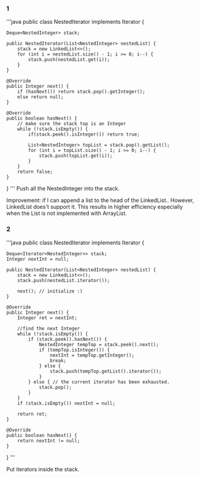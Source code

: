 ### 1 
'''java
public class NestedIterator implements Iterator<Integer> {
    
    Deque<NestedInteger> stack;
    
    public NestedIterator(List<NestedInteger> nestedList) {
        stack = new LinkedList<>();
        for (int i = nestedList.size() - 1; i >= 0; i--) {
            stack.push(nestedList.get(i));
        }
    }

    @Override
    public Integer next() {
        if (hasNext()) return stack.pop().getInteger();
        else return null;
    }

    @Override
    public boolean hasNext() {
        // make sure the stack top is an Integer
        while (!stack.isEmpty()) {
            if(stack.peek().isInteger()) return true;
            
            List<NestedInteger> topList = stack.pop().getList();
            for (int i = topList.size() - 1; i >= 0; i--) {
                stack.push(topList.get(i));
            }
        }
        return false;
    }
}
'''
Push all the NestedInteger into the stack.

Improvement: if I can append a list to the head of the LinkedList.. However, LinkedList does't support it. This results in higher efficiency 
especially when the List<NestedInteger> is not implemented with ArrayList.

### 2 
'''java
public class NestedIterator implements Iterator<Integer> {
    
    Deque<Iterator<NestedInteger>> stack;
    Integer nextInt = null;
    
    public NestedIterator(List<NestedInteger> nestedList) {
        stack = new LinkedList<>();
        stack.push(nestedList.iterator());
        
        next(); // initialize :)
    }

    @Override
    public Integer next() {
        Integer ret = nextInt;
        
        //find the next Integer 
        while (!stack.isEmpty()) {
            if (stack.peek().hasNext()) {
                NestedInteger tempTop = stack.peek().next();
                if (tempTop.isInteger()) {
                    nextInt = tempTop.getInteger();
                    break;
                } else {
                    stack.push(tempTop.getList().iterator());
                }
            } else { // the current iterator has been exhausted.
                stack.pop();
            }
        }
        if (stack.isEmpty()) nextInt = null;
        
        return ret;
    }

    @Override
    public boolean hasNext() {
        return nextInt != null;
    }
}
'''

Put iterators inside the stack.



